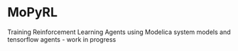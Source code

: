 # MoPyRL
Training Reinforcement Learning Agents using Modelica system models and tensorflow agents - work in progress
